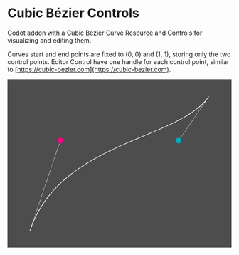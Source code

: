 # Cubic Bézier Controls
Godot addon with a Cubic Bézier Curve Resource and Controls for visualizing and
editing them.

Curves start and end points are fixed to (0, 0) and (1, 1), storing only the
two control points. Editor Control have one handle for each control point,
similar to [https://cubic-bezier.com](https://cubic-bezier.com).

![Bézier Curve editor sample](screenshots/sample1.png)
